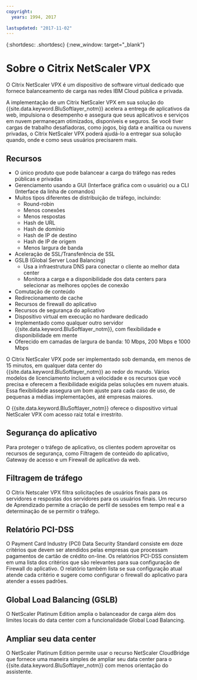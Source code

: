 ```yaml
---
copyright:
  years: 1994, 2017
  
lastupdated: "2017-11-02"
---
```


{:shortdesc: .shortdesc}
{:new_window: target="_blank"}

# Sobre o Citrix NetScaler VPX

O Citrix NetScaler VPX é um dispositivo de software virtual dedicado que fornece balanceamento de carga nas redes IBM Cloud pública e privada. 

A implementação de um Citrix NetScaler VPX em sua solução do {{site.data.keyword.BluSoftlayer_notm}} acelera a entrega de aplicativos da web, impulsiona o desempenho e assegura que seus aplicativos e serviços em nuvem permaneçam otimizados, disponíveis e seguros. Se você tiver cargas de trabalho desafiadoras, como jogos, big data e analítica ou nuvens privadas, o Citrix NetScaler VPX poderá ajudá-lo a entregar sua solução quando, onde e como seus usuários precisarem mais.

## Recursos

* O único produto que pode balancear a carga do tráfego nas redes públicas e privadas
* Gerenciamento usando a GUI (Interface gráfica com o usuário) ou a CLI (Interface da linha de comandos)
* Muitos tipos diferentes de distribuição de tráfego, incluindo:
  * Round-robin
  * Menos conexões
  * Menos respostas
  * Hash de URL
  * Hash de domínio
  * Hash de IP de destino
  * Hash de IP de origem
  * Menos largura de banda
* Aceleração de SSL/Transferência de SSL
* GSLB (Global Server Load Balancing)
  * Usa a infraestrutura DNS para conectar o cliente ao melhor data center
  * Monitora a carga e a disponibilidade dos data centers para selecionar as melhores opções de conexão
* Comutação de conteúdo
* Redirecionamento de cache
* Recursos de firewall do aplicativo
* Recursos de segurança do aplicativo
* Dispositivo virtual em execução no hardware dedicado
* Implementado como qualquer outro servidor {{site.data.keyword.BluSoftlayer_notm}}, com flexibilidade e disponibilidade em mente
* Oferecido em camadas de largura de banda: 10 Mbps, 200 Mbps e 1000 Mbps

O Citrix NetScaler VPX pode ser implementado sob demanda, em menos de 15 minutos, em qualquer data center do {{site.data.keyword.BluSoftlayer_notm}} ao redor do mundo. Vários modelos de licenciamento incluem a velocidade e os recursos que você precisa e oferecem a flexibilidade exigida pelas soluções em nuvem atuais. Essa flexibilidade assegura um bom ajuste para cada caso de uso, de pequenas a médias implementações, até empresas maiores.

O {{site.data.keyword.BluSoftlayer_notm}} oferece o dispositivo virtual NetScaler VPX com acesso raiz total e irrestrito.   

## Segurança do aplicativo

Para proteger o tráfego de aplicativo, os clientes podem aproveitar os recursos de segurança, como Filtragem de conteúdo do aplicativo, Gateway de acesso e um Firewall de aplicativo da web.

## Filtragem de tráfego

O Citrix Netscaler VPX filtra solicitações de usuários finais para os servidores e respostas dos servidores para os usuários finais. Um recurso de Aprendizado permite a criação de perfil de sessões em tempo real e a determinação de se permitir o tráfego.


## Relatório PCI-DSS

O Payment Card Industry (PCI) Data Security Standard consiste em doze critérios que devem ser atendidos pelas empresas que processam pagamentos de cartão de crédito on-line. Os relatórios PCI-DSS consistem em uma lista dos critérios que são relevantes para sua configuração de Firewall do aplicativo. O relatório também lista se sua configuração atual atende cada critério e sugere como configurar o firewall do aplicativo para atender a esses padrões.

## Global Load Balancing (GSLB)

O NetScaler Platinum Edition amplia o balanceador de carga além dos limites locais do data center com a funcionalidade Global Load Balancing. 

## Ampliar seu data center

O NetScaler Platinum Edition permite usar o recurso NetScaler CloudBridge que fornece uma maneira simples de ampliar seu data center para o {{site.data.keyword.BluSoftlayer_notm}} com menos orientação do assistente. 
